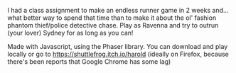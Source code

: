 I had a class assignment to make an endless runner game in 2 weeks and... what better way to spend that time than to make it about the ol' fashion phantom thief/police detective chase. Play as Ravenna and try to outrun (your lover) Sydney for as long as you can!

Made with Javascript, using the Phaser library. You can download and play locally or go to
https://shuttlefrog.itch.io/harold (ideally on Firefox, because there's been reports that Google Chrome has some lag)
